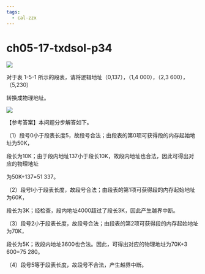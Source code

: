```yaml
---
tags:
  - cal-zzx
---
```


# ch05-17-txdsol-p34


![](assets/Pasted%20image%2020250529113901.png)

对于表 1-5-1 所示的段表，请将逻辑地址（0,137），（1,4 000），（2,3 600），（5,230）

转换成物理地址。

![](assets/Pasted%20image%2020250529113911.png)

【参考答案】本问题分步解答如下。

（1）段号0小于段表长度5，故段号合法；由段表的第0项可获得段的内存起始地址为50K，

段长为10K；由于段内地址137小于段长10K，故段内地址也合法，因此可得出对应的物理地址

为50K+137=51 337。

（2）段号l小于段表长度，故段号合法；由段表的第1项可获得段的内存起始地址为60K，

段长为3K；经检查，段内地址4000超过了段长3K，因此产生越界中断。

（3）段号2小于段表长度，故段号合法；由段表的第2项可获得段的内存起始地址为70K，

段长为5K；故段内地址3600也合法。因此，可得出对应的物理地址为70K+3 600=75 280。

（4）段号5等于段表长度，故段号不合法，产生越界中断。

